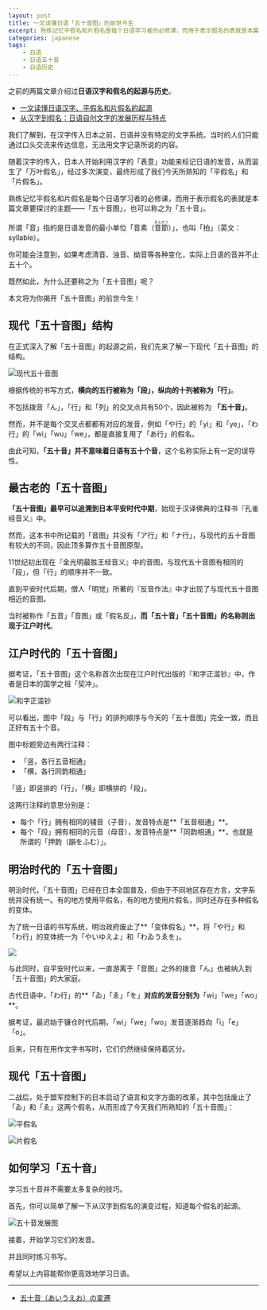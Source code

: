 ```yaml
---
layout: post
title: 一文读懂日语「五十音图」的前世今生
excerpt: 熟练记忆平假名和片假名是每个日语学习者的必修课，而用于表示假名的表就是本篇文章要探讨的重点——「五十音图」，也可以称之为「五十音」。
categories: japanese
tags:
    - 日语
    - 日语五十音
    - 日语历史
---
```


之前的两篇文章介绍过**日语汉字和假名的起源与历史**。

- [一文读懂日语汉字、平假名和片假名的起源](/japanese/kanji-kata-origin/)
- [从汉字到假名：日语自创文字的发展历程与特点](/japanese/kanji-kana/)

我们了解到，在汉字传入日本之前，日语并没有特定的文字系统。当时的人们只能通过口头交流来传达信息，无法用文字记录所说的内容。

随着汉字的传入，日本人开始利用汉字的「表意」功能来标记日语的发音，从而诞生了「万叶假名」，经过多次演变，最终形成了我们今天所熟知的「平假名」和「片假名」。

熟练记忆平假名和片假名是每个日语学习者的必修课，而用于表示假名的表就是本篇文章要探讨的主题——「五十音图」，也可以称之为「五十音」。

所谓「音」指的是日语发音的最小单位「音素<span class='more'>（<ruby>音節<rt>おんせつ</rt></ruby>）</span>」，也叫「拍」<span class='more'>（英文：syllable）</span>。

你可能会注意到，如果考虑清音、浊音、拗音等各种变化，实际上日语的音并不止五十个。

既然如此，为什么还要称之为「五十音图」呢？

本文将为你揭开「五十音图」的前世今生！

## 现代「五十音图」结构

在正式深入了解「五十音图」的起源之前，我们先来了解一下现代「五十音图」的结构。

![现代五十音图](/assets/images/gojuon/graph-morden.jpg)

根据传统的书写方式，**横向的五行被称为「段」，纵向的十列被称为「行」**。

不包括拨音「ん」，「行」和「列」的交叉点共有50个，因此被称为 **「五十音」**。

然而，并不是每个交叉点都都有对应的发音，例如「や行」的「yi」和「ye」，「わ行」的「wi」「wu」「we」，都是直接复用了「あ行」的假名。

由此可知，**「五十音」并不意味着日语有五十个音**，这个名称实际上有一定的误导性。

## 最古老的「五十音图」

**「五十音图」最早可以追溯到日本平安时代中期**，始现于汉译佛典的注释书『孔雀经音义』中。

然而，这本书中所记载的「音图」并没有「ア行」和「ナ行」，与现代的五十音图有较大的不同，因此顶多算作五十音图原型。

11世纪初出现在『金光明最胜王经音义』中的音图，与现代五十音图有相同的「段」，但「行」的顺序并不一致。

直到平安时代后期，僧人「明觉」所著的『反音作法』中才出现了与现代五十音图相近的音图。

当时被称作「五音」「音图」或「假名反」，**而「五十音」「五十音图」的名称则出现于江户时代**。

## 江户时代的「五十音图」

据考证，「五十音图」这个名称首次出现在江户时代出版的『和字正滥钞』中，作者是日本的国学之祖「契冲」。

![和字正滥钞](/assets/images/gojuon/wa-ji-shou-ran-sho.png)

可以看出，图中「段」与「行」的排列顺序与今天的「五十音图」完全一致，而且正好有五十个音。

图中标题旁边有两行注释：

- 「竖，各行五音相通」
- 「横，各行同韵相通」

「竖」即竖排的「行」，「横」即横排的「段」。

这两行注释的意思分别是：
- 每个「行」拥有相同的辅音<span class='more'>（子音）</span>，发音特点是**「五音相通」**。
- 每个「段」拥有相同的元音<span class='more'>（母音）</span>，发音特点是**「同韵相通」**，也就是所谓的「押韵<span class='more'>（韻をふむ）</span>」。

## 明治时代的「五十音图」

明治时代，「五十音图」已经在日本全国普及，但由于不同地区存在方言，文字系统并没有统一。有的地方使用平假名，有的地方使用片假名，同时还存在多种假名的变体。

为了统一日语的书写系统，明治政府废止了**「变体假名」**，将「や行」和「わ行」的变体统一为「やいゆえよ」和「わゐうゑを」。

![](/assets/images/gojuon/graph.png)

与此同时，自平安时代以来，一直游离于「音图」之外的拨音「ん」也被纳入到「五十音图」的大家庭。

古代日语中，「わ行」的**「ゐ」「ゑ」「を」**对应的发音分别为**「wi」「we」「wo」**。

据考证，最迟始于镰仓时代后期，「wi」「we」「wo」发音逐渐趋向「i」「e」「o」。

后来，只有在用作文字书写时，它们仍然继续保持着区分。

## 现代「五十音图」

二战后，处于盟军控制下的日本启动了语言和文字方面的改革，其中包括废止了「ゐ」和「ゑ」这两个假名，从而形成了今天我们所熟知的「五十音图」：

![平假名](/assets/images/gojuon/graph-now.png)

![片假名](/assets/images/gojuon/graph-now-katakana.png)

## 如何学习「五十音」

学习五十音并不需要太多复杂的技巧。

首先，你可以简单了解一下从汉字到假名的演变过程，知道每个假名的起源。

![五十音发展图](/assets/images/gojuon/kana-dev-chart.png)

接着，开始学习它们的发音。

并且同时练习书写。

希望以上内容能帮你更高效地学习日语。

---

- [五十音（あいうえお）の変遷](http://chomchom2.xsrv.jp/archives/2194/)
